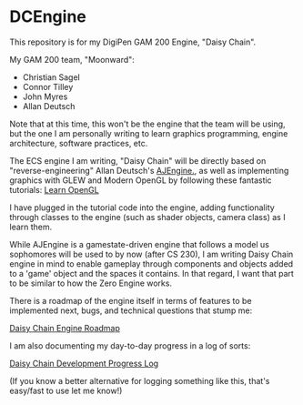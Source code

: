 # DCEngine

This repository is for my DigiPen GAM 200 Engine, "Daisy Chain". 

My GAM 200 team, "Moonward":
- Christian Sagel
- Connor Tilley
- John Myres
- Allan Deutsch

Note that at this time, this won't be the engine that the team will be using, but the one I am personally writing to learn graphics programming, engine architecture, software practices, etc.

The ECS engine I am writing, "Daisy Chain" will be directly based on "reverse-engineering" Allan Deutsch's [AJEngine.](https://github.com/Masstronaut/aljeengine), as well as implementing graphics with GLEW and Modern OpenGL by following these fantastic tutorials: [Learn OpenGL](http://learnopengl.com/)

I have plugged in the tutorial code into the engine, adding functionality through classes to the engine 
(such as shader objects, camera class) as I learn them. 

While AJEngine is a gamestate-driven engine that follows a model us sophomores will be used to by now (after CS 230), I am writing Daisy Chain engine in mind to enable gameplay through components and objects added to a 'game' object and the spaces it contains. In that regard, I want that part to be similar to how the Zero Engine works. 

There is a roadmap of the engine itself in terms of features to be implemented next, bugs, and technical questions that stump me:

[Daisy Chain Engine Roadmap](https://trello.com/b/vDmSAbFm/daisy-chain-engine-roadmap)

I am also documenting my day-to-day progress in a log of sorts:

[Daisy Chain Development Progress Log](https://docs.google.com/spreadsheets/d/1owN00AVVGzIan5TGH_BJrXHaZ0YIHjNjQBijRDP-hFw/edit?usp=sharing)

(If you know a better alternative for logging something like this, that's easy/fast to use let me know!)

